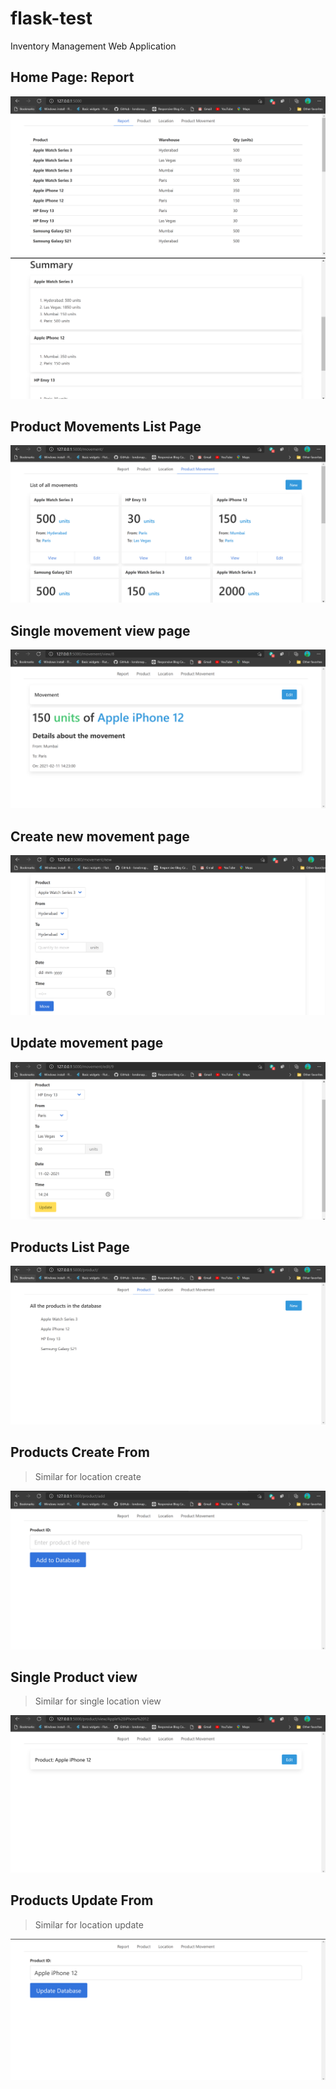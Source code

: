 # flask-test

Inventory Management Web Application

## Home Page: Report

![Home Report Page](screenshots/report_1.png)
![Home Report Page](screenshots/report_2.png)


## Product Movements List Page

![List of product movements](screenshots/pm_view.png)

## Single movement view page

![Single ProductMovement view](screenshots/view_product.png)

## Create new movement page

![New ProductMovement Form](screenshots/create_movement.png)

## Update movement page

![Update Movement form](screenshots/update_movement.png)

## Products List Page

![Product List Page](screenshots/product_1.png)

## Products Create From

> Similar for location create

![Create Product Form](screenshots/add_product.png)

## Single Product view

> Similar for single location view

![Product view page](screenshots/product_view.png)

## Products Update From

> Similar for location update

![Update Product Form](screenshots/update_product.png)